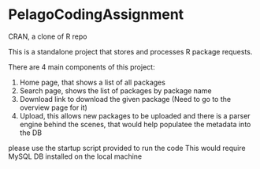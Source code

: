 # PelagoCodingAssignment
CRAN, a clone of R repo


This is a standalone project that stores and processes 
R package requests. 

There are 4 main components of this project:
1. Home page, that shows a list of all packages
2. Search page, shows the list of packages by package name
3. Download link to download the given package (Need to go to the overview page for it)
4. Upload, this allows new packages to be uploaded  and there is a parser engine behind the scenes, 
that would help populatee the metadata into the DB

please use the startup script provided to run the code
This would require MySQL DB installed on the local machine
